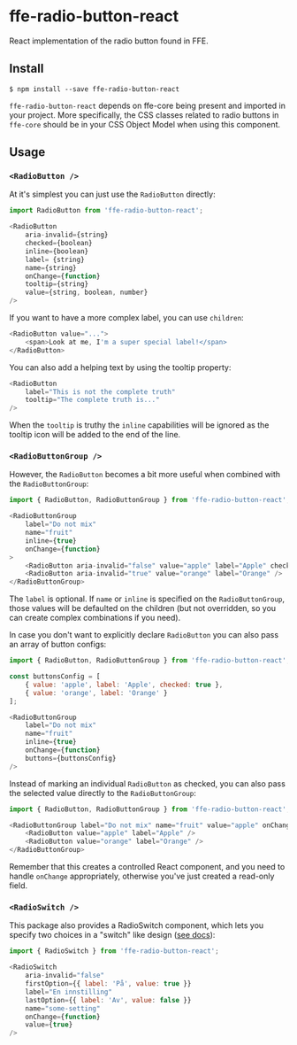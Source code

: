 # ffe-radio-button-react

React implementation of the radio button found in FFE.

## Install

```
$ npm install --save ffe-radio-button-react
```

`ffe-radio-button-react` depends on ffe-core being present and imported in your project.
More specifically, the CSS classes related to radio buttons in `ffe-core` should be in your
CSS Object Model when using this component.

## Usage

### `<RadioButton />`
At it's simplest you can just use the `RadioButton` directly:

```javascript
import RadioButton from 'ffe-radio-button-react';

<RadioButton
    aria-invalid={string}
    checked={boolean}
    inline={boolean}
    label= {string}
    name={string}
    onChange={function}
    tooltip={string}
    value={string, boolean, number}
/>
```

If you want to have a more complex label, you can use `children`:

```javascript
<RadioButton value="...">
    <span>Look at me, I'm a super special label!</span>
</RadioButton>
```

You can also add a helping text by using the tooltip property:
```javascript
<RadioButton 
    label="This is not the complete truth"
    tooltip="The complete truth is..."
/>
```
When the `tooltip` is truthy the `inline` capabilities will be ignored as the tooltip icon will be added to the end of the line.

### `<RadioButtonGroup />`

However, the `RadioButton` becomes a bit more useful when combined with the
`RadioButtonGroup`:

```javascript
import { RadioButton, RadioButtonGroup } from 'ffe-radio-button-react';

<RadioButtonGroup
    label="Do not mix"
    name="fruit"
    inline={true}
    onChange={function}
>
    <RadioButton aria-invalid="false" value="apple" label="Apple" checked={ true } />
    <RadioButton aria-invalid="true" value="orange" label="Orange" />
</RadioButtonGroup>
```

The `label` is optional. If `name` or `inline` is specified on the
`RadioButtonGroup`, those values will be defaulted on the children (but not
overridden, so you can create complex combinations if you need).

In case you don't want to explicitly declare `RadioButton` you can also pass an
array of button configs:

```javascript
import { RadioButton, RadioButtonGroup } from 'ffe-radio-button-react';

const buttonsConfig = [
    { value: 'apple', label: 'Apple', checked: true },
    { value: 'orange', label: 'Orange' }
];

<RadioButtonGroup
    label="Do not mix"
    name="fruit"
    inline={true}
    onChange={function}
    buttons={buttonsConfig}
/>
```

Instead of marking an individual `RadioButton` as checked, you can also pass
the selected value directly to the `RadioButtonGroup`:

```javascript
import { RadioButton, RadioButtonGroup } from 'ffe-radio-button-react';

<RadioButtonGroup label="Do not mix" name="fruit" value="apple" onChange={function}>
    <RadioButton value="apple" label="Apple" />
    <RadioButton value="orange" label="Orange" />
</RadioButtonGroup>
```

Remember that this creates a controlled React component, and you need to handle
`onChange` appropriately, otherwise you've just created a read-only field.

### `<RadioSwitch />`

This package also provides a RadioSwitch component, which lets you specify two
choices in a "switch" like design
([see docs](http://design.test.sparebank1.no/forms.html)):

```javascript
import { RadioSwitch } from 'ffe-radio-button-react';

<RadioSwitch
    aria-invalid="false"
    firstOption={{ label: 'På', value: true }}
    label="En innstilling"
    lastOption={{ label: 'Av', value: false }}
    name="some-setting"
    onChange={function}
    value={true}
/>
```
